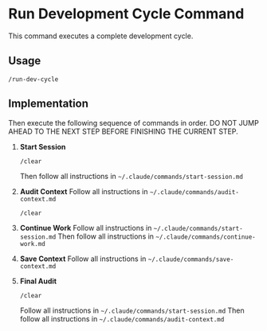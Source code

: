 # Run Development Cycle Command

This command executes a complete development cycle.

## Usage

```
/run-dev-cycle
```

## Implementation

Then execute the following sequence of commands in order. DO NOT JUMP AHEAD TO THE NEXT STEP BEFORE FINISHING THE CURRENT STEP.

1. **Start Session**
   ```
   /clear
   ```
   Then follow all instructions in `~/.claude/commands/start-session.md`

2. **Audit Context**
   Follow all instructions in `~/.claude/commands/audit-context.md`
   ```
   /clear
   ```

3. **Continue Work**
   Follow all instructions in `~/.claude/commands/start-session.md`
   Then follow all instructions in `~/.claude/commands/continue-work.md`

4. **Save Context**
   Follow all instructions in `~/.claude/commands/save-context.md`

5. **Final Audit**
   ```
   /clear
   ```
   Follow all instructions in `~/.claude/commands/start-session.md`
   Then follow all instructions in `~/.claude/commands/audit-context.md`